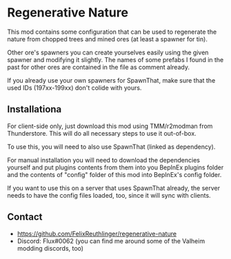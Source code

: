 # Regenerative Nature

This mod contains some configuration that can be used to regenerate the nature from 
chopped trees and mined ores (at least a spawner for tin).

Other ore's spawners you can create yourselves easily using the given spawner and 
modifying it slightly. The names of some prefabs I found in the past for other ores
are contained in the file as comment already.

If you already use your own spawners for SpawnThat, make sure that the used 
IDs (197xx-199xx) don't colide with yours.

## Installationa

For client-side only, just download this mod using TMM/r2modman from Thunderstore. 
This will do all necessary steps to use it out-of-box.

To use this, you will need to also use SpawnThat (linked as dependency).

For manual installation you will need to download the dependencies yourself and put
plugins contents from them into you BepInEx plugins folder and the contents of 
"config" folder of this mod into BepInEx's config folder.

If you want to use this on a server that uses SpawnThat already, the server 
needs to have the config files loaded, too, since it will sync with clients.

## Contact

* https://github.com/FelixReuthlinger/regenerative-nature
* Discord: Flux#0062 (you can find me around some of the Valheim modding discords, too)
